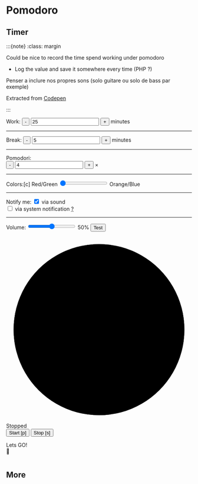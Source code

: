 # Pomodoro

## Timer

:::{note}
:class: margin


Could be nice to record the time spend working under pomodoro
- Log the value and save it somewhere every time (PHP ?)

Penser a inclure nos propres sons (solo guitare ou solo de bass par exemple)

Extracted from [Codepen](https://codepen.io/lincore/pen/yJeRBW)

:::



<audio id="audio-break" src="https://a.clyp.it/obco0n3a.mp3"></audio>
<audio id="audio-work" src="https://a.clyp.it/5tyslehe.mp3"></audio>

<div class="pomodo-row">

<div id="pomodoro-left" class="column">

<form id="settings" action="javascript:void(0)">
         <div class="group">
             <label class="group-label" for="work-time">Work:</label>
             <span class="number">
                <button type="button" class="btn-rocker left" id="work-time-minus1">-</button>
                <input class="input-number"  inputmode="numeric" step="1" id="work-time" value="25" min="1" max="60">
                <button type="button" class="btn-rocker right" id="work-time-plus1">+</button>
             </span>
             <span class="unit">minutes</span>
         </div>
         <div class="group">
            <hr class="gradient">
            <label class="group-label" for="break-time">Break:</label>
            <span class="number">
               <button type="button" class="btn-rocker left" id="break-time-minus1">-</button>
               <input class="input-number"  inputmode="numeric" step="1" id="break-time" value="5" min="1" max="60">
               <button type="button" class="btn-rocker right" id="break-time-plus1">+</button>
            </span>
            <span class="unit">minutes</span>
         </div>
         <div class="group">
            <hr class="gradient">
            <label class="group-label" for="pomodori">Pomodori:</label>
            <br>
            <span class="number">
               <button type="button" class="btn-rocker left" id="pomodori-minus1">-</button>
               <input class="input-number"  inputmode="numeric" step="1" id="pomodori" value="4" min="5" max="60">
               <button type="button" class="btn-rocker right" id="pomodori-plus1">+</button>
            </span>
            <span class="unit">×</span>
         </div>         
         <div class="group">
            <hr class="gradient">
            <label class="group-label" for="color-scheme-slider">Colors:<span class="sr-only">[c]</span></label>
            <span class="option">Red/Green</span>
            <input type="range" class="binary-slider" id="color-scheme-slider" min="0" max="1" step = "1" value="0" accesskey="c">
            <span class="option">Orange/Blue</span>
         </div>
         <hr class="gradient">
         <div class="group">
            <label class="group-label">Notify me:</label>
            <span class="group-col">
               <input type="checkbox" id="check-sound" checked>
               <label for="check-sound">via sound</label>
               <div id="system-notification-pref">
                  <input type="checkbox" id="check-notify">
                  <label for="check-notify">via system notification
                     <abbr title="A message shown on screen, even when this page is not visible">?</abbr>
                  </label>
               </div>
            </span>
         </div>
         <div class="group" id="volume-group">
            <hr class="gradient">
            <label class="group-label" for="volume-slider">Volume:</label>
            <input type="range" min="0" step="5" max="100" id="volume-slider" value="50">
            <span id="volume-value">50%</span>
            <button type="button" id="btn-volume-test">Test</button>
        </div>
</form>

</div>

<div id="pomodoro-right" class="column">

<div id="pomodoro">
<svg viewBox="0 0 100 100" xmlns="https://www.w3.org/2000/svg">
<path id="next" class="break red-green" d="M 50 4 A 46 46 0 1 1 49.99919714854413 4.0000000070062" />
<path id="current" class="work red-green" d="M 50 4 A 46 46 0 1 1 49.99919714854413 4.0000000070062" />
</svg>
    
<div id="inner">
<span id="timer">

<div>
<span id="timer-status">Stopped</span>
</div>
    
<div id="timer-display"></div>
    
<div id="timer-controls">
<button class="btn-icon red-green" id="btn-start">
<span id="btn-start-sr" class="sr-only" accesskey="p">Start [p]</span>
</button>
<button class="btn-icon invisible red-green" id="btn-stop">
<span id="btn-stop-sr" class="sr-only" accesskey="s">Stop [s]</span>
</button>
</div>
</span>
</div>
    
<p class="emphase">Lets GO!<br> 💪 </p>
    
</div>

</div>
    




## More